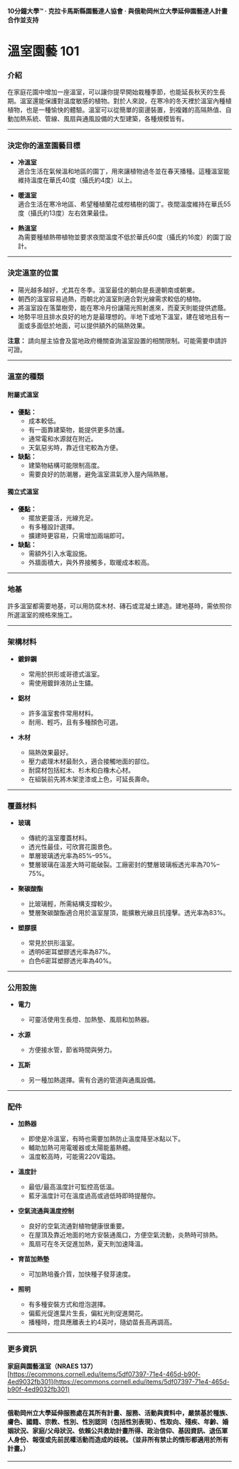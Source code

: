 #### 10分鐘大學™ · 克拉卡馬斯縣園藝達人協會 · 與俄勒岡州立大學延伸園藝達人計畫合作並支持

# 溫室園藝 101

### 介紹

在家庭花園中增加一座溫室，可以讓你提早開始栽種季節，也能延長秋天的生長期。溫室還能保護對溫度敏感的植物。對於人來說，在寒冷的冬天裡於溫室內種植植物，也是一種愉快的體驗。溫室可以從簡單的窗邊裝置，到複雜的高隔熱值、自動加熱系統、管線、風扇與通風設備的大型建築，各種規模皆有。

---

### 決定你的溫室園藝目標

- **冷溫室**  
  適合生活在氣候溫和地區的園丁，用來讓植物過冬並在春天播種。這種溫室能維持溫度在華氏40度（攝氏約4度）以上。

- **暖溫室**  
  適合生活在寒冷地區、希望種植蘭花或柑橘樹的園丁。夜間溫度維持在華氏55度（攝氏約13度）左右效果最佳。

- **熱溫室**  
  為需要種植熱帶植物並要求夜間溫度不低於華氏60度（攝氏約16度）的園丁設計。

---

### 決定溫室的位置

- 陽光越多越好，尤其在冬季。溫室最佳的朝向是長邊朝南或朝東。
- 朝西的溫室容易過熱，而朝北的溫室則適合對光線需求較低的植物。
- 將溫室設在落葉樹旁，能在寒冷月份讓陽光照射進來，而夏天則能提供遮蔭。
- 地勢平坦且排水良好的地方是最理想的。半地下或地下溫室，建在坡地且有一面或多面低於地面，可以提供額外的隔熱效果。

**注意：** 請向屋主協會及當地政府機關查詢溫室設置的相關限制。可能需要申請許可證。

---

### 溫室的種類

#### 附屬式溫室

- **優點：**
  - 成本較低。
  - 有一面靠建築物，能提供更多防護。
  - 通常電和水源就在附近。
  - 天氣惡劣時，靠近住宅較為方便。
- **缺點：**
  - 建築物結構可能限制高度。
  - 需要良好的防潮層，避免溫室濕氣滲入屋內隔熱層。

#### 獨立式溫室

- **優點：**
  - 擺放更靈活，光線充足。
  - 有多種設計選擇。
  - 擴建時更容易，只需增加兩端即可。
- **缺點：**
  - 需額外引入水電設施。
  - 外牆面積大，與外界接觸多，取暖成本較高。

---

### 地基

許多溫室都需要地基，可以用防腐木材、磚石或混凝土建造。建地基時，需依照你所選溫室的規格來施工。

---

### 架構材料

- **鍍鋅鋼**
  - 常用於拱形或哥德式溫室。
  - 需使用鍍鋅液防止生鏽。

- **鋁材**
  - 許多溫室套件常用材料。
  - 耐用、輕巧，且有多種顏色可選。

- **木材**
  - 隔熱效果最好。
  - 壓力處理木材最耐久，適合接觸地面的部位。
  - 耐腐材包括紅木、杉木和白橡木心材。
  - 在組裝前先將木架塗漆或上色，可延長壽命。

---

### 覆蓋材料

- **玻璃**
  - 傳統的溫室覆蓋材料。
  - 透光性最佳，可欣賞花園景色。
  - 單層玻璃透光率為85%–95%。
  - 雙層玻璃在溫差大時可能破裂。工廠密封的雙層玻璃板透光率為70%–75%。

- **聚碳酸酯**
  - 比玻璃輕，所需結構支撐較少。
  - 雙層聚碳酸酯適合用於溫室屋頂，能擴散光線且抗撞擊。透光率為83%。

- **塑膠膜**
  - 常見於拱形溫室。
  - 透明6密耳塑膠透光率為87%。
  - 白色6密耳塑膠透光率為40%。

---

### 公用設施

- **電力**
  - 可靈活使用生長燈、加熱墊、風扇和加熱器。

- **水源**
  - 方便接水管，節省時間與勞力。

- **瓦斯**
  - 另一種加熱選擇。需有合適的管道與通風設備。

---

### 配件

- **加熱器**
  - 即使是冷溫室，有時也需要加熱防止溫度降至冰點以下。
  - 輔助加熱可用電暖器或太陽能蓄熱體。
  - 溫度較高時，可能需220V電路。

- **溫度計**
  - 最低/最高溫度計可監控高低溫。
  - 藍牙溫度計可在溫度過高或過低時即時提醒你。

- **空氣流通與溫度控制**
  - 良好的空氣流通對植物健康很重要。
  - 在屋頂及靠近地面的地方安裝通風口，方便空氣流動，炎熱時可排熱。
  - 風扇可在冬天促進加熱，夏天則加速降溫。

- **育苗加熱墊**
  - 可加熱培養介質，加快種子發芽速度。

- **照明**
  - 有多種安裝方式和燈泡選擇。
  - 偏藍光促進葉片生長，偏紅光則促進開花。
  - 播種時，燈具應離表土約4英吋，隨幼苗長高再調高。

---

### 更多資訊

**家庭與園藝溫室（NRAES 137）**  
[https://ecommons.cornell.edu/items/5df07397-71e4-465d-b90f-4ed9032fb301](https://ecommons.cornell.edu/items/5df07397-71e4-465d-b90f-4ed9032fb301)

---

#### 俄勒岡州立大學延伸服務處在其所有計畫、服務、活動與資料中，嚴禁基於種族、膚色、國籍、宗教、性別、性別認同（包括性別表現）、性取向、殘疾、年齡、婚姻狀況、家庭/父母狀況、依賴公共救助計畫所得、政治信仰、基因資訊、退伍軍人身份、報復或先前民權活動而造成的歧視。（並非所有禁止的情形都適用於所有計畫。）
---